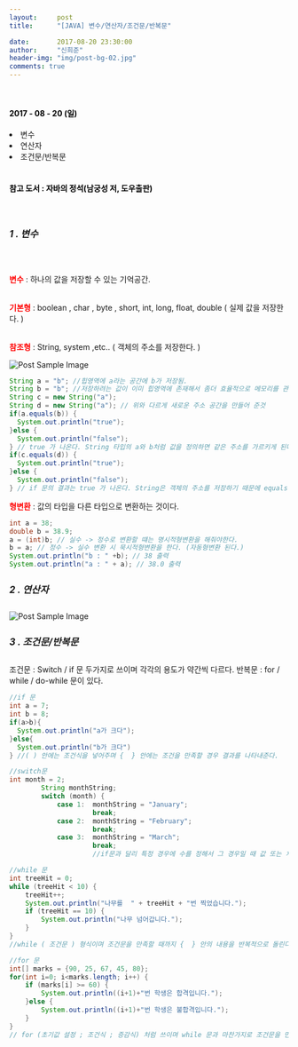 ```yaml
---
layout:     post
title:      "[JAVA] 변수/연산자/조건문/반복문"

date:       2017-08-20 23:30:00
author:     "신희준"
header-img: "img/post-bg-02.jpg"
comments: true
---
```



<head>
 <meta name="robots" content="index,follow">
 </head>
 <head>
  <meta name="description" content="자바의 정석책을 참고하여 요약한 JAVA 변수와 연산자, 조건문, 반복문">
  </head>

  <head>
   <meta property="og:type" content="website">
   <meta property="og:title" content="자바 변수,연산자,조건문,반복문">
   <meta property="og:description" content="자바의 정석책을 참고하여 요약한 JAVA 변수와 연산자, 조건문, 반복문">
   <meta property="og:url" content="http://shj7242.github.io">

   <meta name="twitter:card" content="summary">
    <meta name="twitter:title" content="자바 변수,연산자,조건문,반복문">
    <meta name="twitter:description" content="자바의 정석책을 참고하여 요약한 JAVA 변수와 연산자, 조건문, 반복문">
    <meta name="twitter:domain" content="http://shj7242.github.io">
   </head>








<br>
<H4 style ="font-weight:bold; color : black">2017 - 08 - 20 (일)</H4>
<li>변수</li>
<li>연산자</li>
<li>조건문/반복문</li>

<br>
<H4 style ="font-weight:bold; color:black;">참고 도서 : 자바의 정석(남궁성 저, 도우출판)</H4>
<br>

<h5 style = "font-size: 17px; font-weight : bold;">1 . 변수</h5>
<br>
<p>
<b style="color:red">변수</b> : 하나의 값을 저장할 수 있는 기억공간.
<br><br>


<b style="color:red">기본형</b> : boolean , char , byte , short, int, long, float, double ( 실제 값을 저장한다. )

<br>
<b style="color:red">참조형</b> : String, system ,etc.. ( 객체의 주소를 저장한다. )
<br>

</p>

<img src="{{ site.baseurl }}/img/bv.JPG" alt="Post Sample Image">


~~~java
String a = "b"; //힙영역에 a라는 공간에 b가 저장됨.
String b = "b"; //저장하려는 값이 이미 힙영역에 존재해서 좀더 효율적으로 메모리를 관리하기위해서 같은 주소를 가르키는 듯.
String c = new String("a");
String d = new String("a"); // 위와 다르게 새로운 주소 공간을 만들어 준것
if(a.equals(b)) {
  System.out.println("true");
}else {
  System.out.println("false");
} // true 가 나온다. String 타입의 a와 b처럼 값을 정의하면 같은 주소를 가르키게 된다. "==" 으로 비교해도 true 가 나온다.
if(c.equals(d)) {
  System.out.println("true");
}else {
  System.out.println("false");
} // if 문의 결과는 true 가 나온다. String은 객체의 주소를 저장하기 때문에 equals 로 비교해야한다. 서로다른 주소를 만들어 주었기에 "=="으로 비교하면 false가 나온다.
~~~


<p>
<b style="color: red;">형변환</b> : 값의 타입을 다른 타입으로 변환하는 것이다.
</p>

~~~java
int a = 38;
double b = 38.9;
a = (int)b; // 실수 -> 정수로 변환할 떄는 명시적형변환을 해줘야한다.
b = a; // 정수 -> 실수 변환 시 묵시적형변환을 한다. (자동형변환 된다.)
System.out.println("b : " +b); // 38 출력
System.out.println("a : " + a); // 38.0 출력
~~~

<h5 style = "font-size: 17px; font-weight : bold;">2 . 연산자</h5>


<img src="{{ site.baseurl }}/img/op.JPG" alt="Post Sample Image">

<BR>
<h5 style = "font-size: 17px; font-weight : bold;">3 . 조건문/반복문</h5>

<p>
조건문 : Switch / if 문 두가지로 쓰이며 각각의 용도가 약간씩 다르다.
반복문 : for / while / do-while 문이 있다.
</p>

~~~java
//if 문
int a = 7;
int b = 8;
if(a>b){
  System.out.println("a가 크다");
}else{
  System.out.println("b가 크다")
} //( ) 안에는 조건식을 넣어주며 {  } 안에는 조건을 만족할 경우 결과를 나타내준다.
~~~

~~~java
//switch문
int month = 2;
        String monthString;
        switch (month) {
            case 1:  monthString = "January";
                     break;
            case 2:  monthString = "February";
                     break;
            case 3:  monthString = "March";
                     break;
                     //if문과 달리 특정 경우에 수를 정해서 그 경우일 때 값 또는 처리를 반환해주는 방식이다.
~~~


~~~java
//while 문
int treeHit = 0;
while (treeHit < 10) {
    treeHit++;
    System.out.println("나무를  " + treeHit + "번 찍었습니다.");
    if (treeHit == 10) {
        System.out.println("나무 넘어갑니다.");
    }
}
//while ( 조건문 ) 형식이며 조건문을 만족할 때까지 {  } 안의 내용을 반복적으로 돌린다.
~~~


~~~java
//for 문
int[] marks = {90, 25, 67, 45, 80};
for(int i=0; i<marks.length; i++) {
    if (marks[i] >= 60) {
        System.out.println((i+1)+"번 학생은 합격입니다.");
    }else {
        System.out.println((i+1)+"번 학생은 불합격입니다.");
    }
}
// for (초기값 설정 ; 조건식 ; 증감식) 처럼 쓰이며 while 문과 마찬가지로 조건문을 만족하지 않을 때 까지 {  } 안의 내용을 반복적으로 돌린다.
~~~
